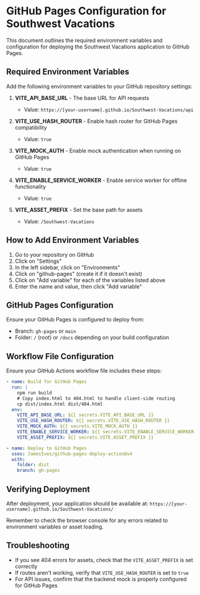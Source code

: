 # GitHub Pages Configuration for Southwest Vacations

This document outlines the required environment variables and configuration for deploying the Southwest Vacations application to GitHub Pages.

## Required Environment Variables

Add the following environment variables to your GitHub repository settings:

1. **VITE_API_BASE_URL** - The base URL for API requests

   - Value: `https://[your-username].github.io/Southwest-Vacations/api`

2. **VITE_USE_HASH_ROUTER** - Enable hash router for GitHub Pages compatibility

   - Value: `true`

3. **VITE_MOCK_AUTH** - Enable mock authentication when running on GitHub Pages

   - Value: `true`

4. **VITE_ENABLE_SERVICE_WORKER** - Enable service worker for offline functionality

   - Value: `true`

5. **VITE_ASSET_PREFIX** - Set the base path for assets
   - Value: `/Southwest-Vacations`

## How to Add Environment Variables

1. Go to your repository on GitHub
2. Click on "Settings"
3. In the left sidebar, click on "Environments"
4. Click on "github-pages" (create it if it doesn't exist)
5. Click on "Add variable" for each of the variables listed above
6. Enter the name and value, then click "Add variable"

## GitHub Pages Configuration

Ensure your GitHub Pages is configured to deploy from:

- Branch: `gh-pages` or `main`
- Folder: `/` (root) or `/docs` depending on your build configuration

## Workflow File Configuration

Ensure your GitHub Actions workflow file includes these steps:

```yaml
- name: Build for GitHub Pages
  run: |
    npm run build
    # Copy index.html to 404.html to handle client-side routing
    cp dist/index.html dist/404.html
  env:
    VITE_API_BASE_URL: ${{ secrets.VITE_API_BASE_URL }}
    VITE_USE_HASH_ROUTER: ${{ secrets.VITE_USE_HASH_ROUTER }}
    VITE_MOCK_AUTH: ${{ secrets.VITE_MOCK_AUTH }}
    VITE_ENABLE_SERVICE_WORKER: ${{ secrets.VITE_ENABLE_SERVICE_WORKER }}
    VITE_ASSET_PREFIX: ${{ secrets.VITE_ASSET_PREFIX }}

- name: Deploy to GitHub Pages
  uses: JamesIves/github-pages-deploy-action@v4
  with:
    folder: dist
    branch: gh-pages
```

## Verifying Deployment

After deployment, your application should be available at:
`https://[your-username].github.io/Southwest-Vacations/`

Remember to check the browser console for any errors related to environment variables or asset loading.

## Troubleshooting

- If you see 404 errors for assets, check that the `VITE_ASSET_PREFIX` is set correctly
- If routes aren't working, verify that `VITE_USE_HASH_ROUTER` is set to `true`
- For API issues, confirm that the backend mock is properly configured for GitHub Pages
